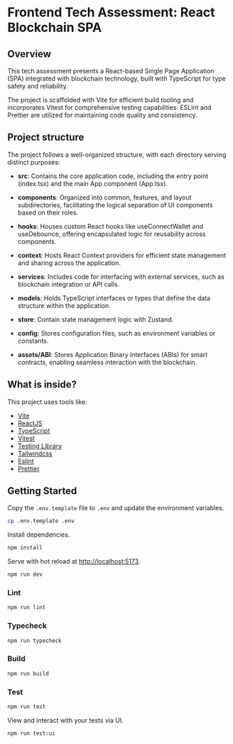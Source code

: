 # Frontend Tech Assessment: React Blockchain SPA

## Overview

This tech assessment presents a React-based Single Page Application (SPA) integrated with blockchain technology, built with TypeScript for type safety and reliability.

The project is scaffolded with Vite for efficient build tooling and incorporates Vitest for comprehensive testing capabilities. ESLint and Prettier are utilized for maintaining code quality and consistency.

## Project structure

The project follows a well-organized structure, with each directory serving distinct purposes:

- **src**: Contains the core application code, including the entry point (index.tsx) and the main App component (App.tsx).

- **components**: Organized into common, features, and layout subdirectories, facilitating the logical separation of UI components based on their roles.

- **hooks**: Houses custom React hooks like useConnectWallet and useDebounce, offering encapsulated logic for reusability across components.

- **context**: Hosts React Context providers for efficient state management and sharing across the application.

- **services**: Includes code for interfacing with external services, such as blockchain integration or API calls.

- **models**: Holds TypeScript interfaces or types that define the data structure within the application.

- **store**: Contain state management logic with Zustand.

- **config**: Stores configuration files, such as environment variables or constants.

- **assets/ABI**: Stores Application Binary Interfaces (ABIs) for smart contracts, enabling seamless interaction with the blockchain.

## What is inside?

This project uses tools like:

- [Vite](https://vitejs.dev)
- [ReactJS](https://reactjs.org)
- [TypeScript](https://www.typescriptlang.org)
- [Vitest](https://vitest.dev)
- [Testing Library](https://testing-library.com)
- [Tailwindcss](https://tailwindcss.com)
- [Eslint](https://eslint.org)
- [Prettier](https://prettier.io)

## Getting Started

Copy the `.env.template` file to `.env` and update the environment variables.

```bash
cp .env.template .env
```

Install dependencies.

```bash
npm install
```

Serve with hot reload at <http://localhost:5173>.

```bash
npm run dev
```

### Lint

```bash
npm run lint
```

### Typecheck

```bash
npm run typecheck
```

### Build

```bash
npm run build
```

### Test

```bash
npm run test
```

View and interact with your tests via UI.

```bash
npm run test:ui
```
